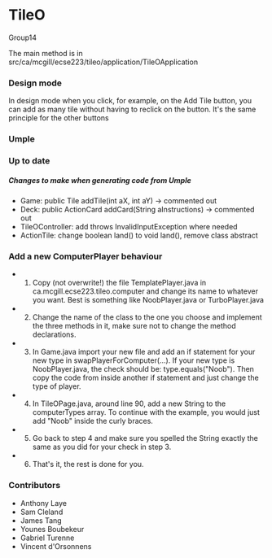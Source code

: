 
# TileO 
Group14

The main method is in src/ca/mcgill/ecse223/tileo/application/TileOApplication


### Design mode
In design mode when you click, for example, on the Add Tile button, you can add as many tile without having to reclick on the button.
It's the same principle for the other buttons


### Umple
### Up to date
##### Changes to make when generating code from Umple
- Game: public Tile addTile(int aX, int aY) -> commented out
- Deck: public ActionCard addCard(String aInstructions) -> commented out
- TileOController: add throws InvalidInputException where needed 
- ActionTile: change boolean land() to void land(), remove class abstract 


### Add a new ComputerPlayer behaviour
- 1. Copy (not overwrite!) the file TemplatePlayer.java in ca.mcgill.ecse223.tileo.computer and change its name to whatever you want. Best is something like NoobPlayer.java or TurboPlayer.java
- 2. Change the name of the class to the one you choose and implement the three methods in
  it, make sure not to change the method declarations.
- 3. In Game.java import your new file and add an if statement for your new type in
  swapPlayerForComputer(...). If your new type is NoobPlayer.java, the check should be:
  type.equals("Noob"). Then copy the code from inside another if statement and just change
  the type of player.
- 4. In TileOPage.java, around line 90, add a new String to the computerTypes array. To
  continue with the example, you would just add "Noob" inside the curly braces.
- 5. Go back to step 4 and make sure you spelled the String exactly the same as you did
  for your check in step 3.
- 6. That's it, the rest is done for you.


### Contributors
- Anthony Laye
- Sam Cleland
- James Tang
- Younes Boubekeur
- Gabriel Turenne
- Vincent d'Orsonnens
